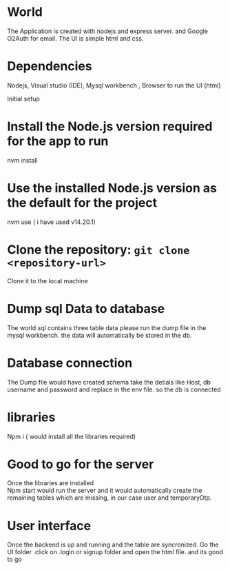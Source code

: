 # World

The Application is created with nodejs and express server. and Google O2Auth for email. The UI is simple html and css.

# Dependencies
Nodejs,
Visual studio (IDE),
Mysql workbench ,
Browser to run the UI (html)

Initial setup

# Install the Node.js version required for the app to run
nvm install

# Use the installed Node.js version as the default for the project
nvm use ( i have used v14.20.1)

# Clone the repository: `git clone <repository-url>`
Clone it to the local machine

# Dump sql Data to database
The world.sql contains three table data please run the dump file in the mysql workbench. the data will automatically be stored in the db.


# Database connection
The Dump file would have created schema take the detials like Host, db username and password and replace in the env file. so the db is connected

# libraries
Npm i ( would install all the libraries required)

# Good to go for the server
Once the libraries are installed  
Npm start would run the server and it would automatically create the remaining tables which are missing, in our case user and temporaryOtp.

# User interface
Once the backend is up and running and the table are syncronized. Go the UI folder .click on .login or signup folder and open the html file. and its good to go
